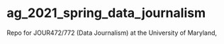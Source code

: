 # ag_2021_spring_data_journalism
Repo for JOUR472/772 (Data Journalism) at the University of Maryland, 
